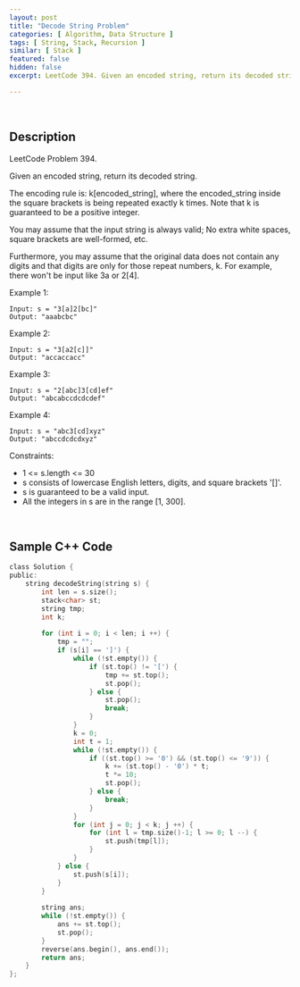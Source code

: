```yaml
---
layout: post
title: "Decode String Problem"
categories: [ Algorithm, Data Structure ]
tags: [ String, Stack, Recursion ]
similar: [ Stack ]
featured: false
hidden: false
excerpt: LeetCode 394. Given an encoded string, return its decoded string.

---
```


<br />

## Description

LeetCode Problem 394.

Given an encoded string, return its decoded string.

The encoding rule is: k[encoded_string], where the encoded_string inside the square brackets is being repeated exactly k times. Note that k is guaranteed to be a positive integer.

You may assume that the input string is always valid; No extra white spaces, square brackets are well-formed, etc.

Furthermore, you may assume that the original data does not contain any digits and that digits are only for those repeat numbers, k. For example, there won't be input like 3a or 2[4].

Example 1:
```
Input: s = "3[a]2[bc]"
Output: "aaabcbc"
```

Example 2:
```
Input: s = "3[a2[c]]"
Output: "accaccacc"
```

Example 3:
```
Input: s = "2[abc]3[cd]ef"
Output: "abcabccdcdcdef"
```

Example 4:
```
Input: s = "abc3[cd]xyz"
Output: "abccdcdcdxyz"
```

Constraints:
* 1 <= s.length <= 30
* s consists of lowercase English letters, digits, and square brackets '[]'.
* s is guaranteed to be a valid input.
* All the integers in s are in the range [1, 300].

<br />

## Sample C++ Code


```c
class Solution {
public:
    string decodeString(string s) {
        int len = s.size();
        stack<char> st;
        string tmp;
        int k;
        
        for (int i = 0; i < len; i ++) {
            tmp = "";
            if (s[i] == ']') {
                while (!st.empty()) {
                    if (st.top() != '[') {
                        tmp += st.top();
                        st.pop();
                    } else {
                        st.pop();
                        break;
                    }
                }
                k = 0;
                int t = 1;
                while (!st.empty()) {
                    if ((st.top() >= '0') && (st.top() <= '9')) {
                        k += (st.top() - '0') * t;
                        t *= 10;
                        st.pop();
                    } else {
                        break;
                    }
                }
                for (int j = 0; j < k; j ++) {
                    for (int l = tmp.size()-1; l >= 0; l --) {
                        st.push(tmp[l]);
                    }
                }
            } else {
                st.push(s[i]);
            }
        }
        
        string ans;
        while (!st.empty()) {
            ans += st.top();
            st.pop();
        }
        reverse(ans.begin(), ans.end());
        return ans;
    }
};
```


